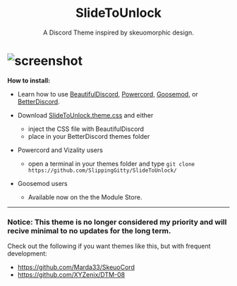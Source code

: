 <h1 align="center">SlideToUnlock</h1>
<p align="center">A Discord Theme inspired by skeuomorphic design.</p>

# ![screenshot](https://files.catbox.moe/ct94w9.png)

**How to install:**

* Learn how to use [BeautifulDiscord](https://github.com/leovoel/BeautifulDiscord), [Powercord](https://github.com/powercord-org/powercord), [Goosemod](https://goosemod.com/), or [BetterDiscord](https://github.com/rauenzi/BetterDiscordApp).

* Download [SlideToUnlock.theme.css](https://raw.githubusercontent.com/SlippingGitty/SlideToUnlock/main/SlideToUnlock.theme.css) and either
  * inject the CSS file with BeautifulDiscord
  * place in your BetterDiscord themes folder
* Powercord and Vizality users
  * open a terminal in your themes folder and type `git clone https://github.com/SlippingGitty/SlideToUnlock/`
* Goosemod users
  * Available now on the the Module Store.
___
### Notice: This theme is no longer considered my priority and will recive minimal to no updates for the long term. 

Check out the following if you want themes like this, but with frequent development: 

* https://github.com/Marda33/SkeuoCord
* https://github.com/XYZenix/DTM-08
